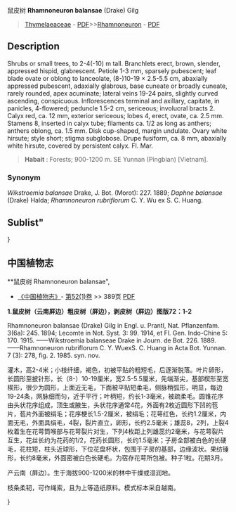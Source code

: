 鼠皮树 **Rhamnoneuron balansae** (Drake) Gilg

> [Thymelaeaceae](http://www.iplant.cn/info/Thymelaeaceae?t=foc) - [PDF](http://www.iplant.cn/foc/pdf/Thymelaeaceae.pdf)>>[Rhamnoneuron](http://www.iplant.cn/info/Rhamnoneuron?t=foc) - [PDF](http://www.iplant.cn/foc/pdf/Rhamnoneuron.pdf)

## Description

Shrubs or small trees, to 2-4(-10) m tall. Branchlets erect, brown, slender, appressed hispid, glabrescent. Petiole 1-3 mm, sparsely pubescent; leaf blade ovate or oblong to lanceolate, (8-)10-19 × 2.5-5.5 cm, abaxially appressed pubescent, adaxially glabrous, base cuneate or broadly cuneate, rarely rounded, apex acuminate; lateral veins 19-24 pairs, slightly curved ascending, conspicuous. Inflorescences terminal and axillary, capitate, in panicles, 4-flowered; peduncle 1.5-2 cm, sericeous; involucral bracts 2. Calyx red, ca. 12 mm, exterior sericeous; lobes 4, erect, ovate, ca. 2.5 mm. Stamens 8, inserted in calyx tube; filaments ca. 1/2 as long as anthers; anthers oblong, ca. 1.5 mm. Disk cup-shaped, margin undulate. Ovary white hirsute; style short; stigma subglobose. Drupe fusiform, ca. 8 mm, abaxially white hirsute, covered by persistent calyx. Fl. Mar.


> **Habait** : 
> Forests; 900-1200 m. SE Yunnan (Pingbian) [Vietnam].

### Synonym
*Wikstroemia balansae* Drake, J. Bot. (Morot): 227. 1889; *Daphne balansae* (Drake) Halda; *Rhamnoneuron rubriflorum* C. Y. Wu ex S. C. Huang.

## Sublist"
}
## 中国植物志

**鼠皮树 Rhamnoneuron balansae",

* [《中国植物志》](http://www.iplant.cn/frps)- [第52(1)卷](http://www.iplant.cn/frps/vol/52(1)) >> 389页 [PDF](http://www.iplant.cn/frps/pdf/52(1)/389.PDF)


**1.鼠皮树（云南屏边）粗皮树（屏边），剥皮树（屏边）图版72：1-2**

Rhamnoneuron balansae (Drake) Gilg in Engl. u. Prantl, Nat. Pflanzenfam. 3(6a): 245. 1894; Lecomte in Not. Syst. 3: 99. 1914, et Fl. Gen. Indo-Chine 5: 170. 1915. ——Wikstroemia balanseae Drake in Journ. de Bot. 226. 1889. ——Rhamnoneuron rubriflorum C. Y. WuexS. C. Huang in Acta Bot. Yunnan. 7 (3): 278, fig. 2. 1985. syn. nov.

灌木，高2-4米；小枝纤细，褐色，初被平贴的粗短毛，后逐渐脱落。叶片卵形，长圆形至披针形，长（8-）10-19厘米，宽2.5-5.5厘米，先端渐尖，基部楔形至宽楔形，很少为圆形，上面近无毛，下面被平贴短柔毛，侧脉稍弧形，明显，每边19-24条，网脉细而匀，近于平行；叶柄短，约长1-3毫米，被疏柔毛。圆锥花序由头状花序组成，顶生或腋生，头状花序通常4花，外面有2枚近圆形下凹的苞片，苞片外面被绢毛；花序梗长1.5-2厘米，被绢毛；花萼红色，长约1.2厘米，内面无毛，外面具绢毛，4裂，裂片直立，卵形，长约2.5毫米；雄蕊8，2列，上裂4枚着生在花萼筒喉部与花萼裂片对生，下列4枚距上列雄蕊约2毫米，与花萼裂片互生，花丝长约为花药的1/2，花药长圆形，长约1.5毫米；子房全部被白色的长硬毛，花柱短，柱头近球形，下位花盘杯状，包围于子房的基部，边缘波状。果纺锤形，长约8毫米，外面密被白色长硬毛。为宿存花萼所包被。种子1粒。花期3月。

产云南（屏边）。生于海拔900-1200米的林中干燥或湿润地。

枝条柔韧，可作绳索，且为上等造纸原料。模式标本采自越南。

}